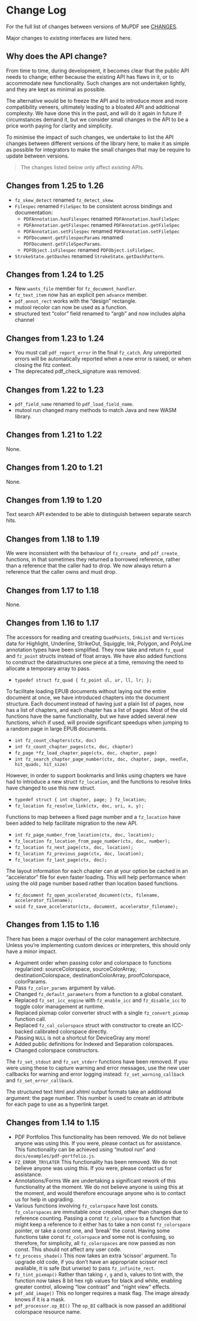 # Change Log

For the full list of changes between versions of MuPDF see
[CHANGES](https://github.com/ArtifexSoftware/mupdf/blob/master/CHANGES).

Major changes to *existing* interfaces are listed here.

## Why does the API change?

From time to time, during development, it becomes clear that the public API
needs to change; either because the existing API has flaws in it, or to
accommodate new functionality. Such changes are not undertaken lightly, and
they are kept as minimal as possible.

The alternative would be to freeze the API and to introduce more and more
compatibility veneers, ultimately leading to a bloated API and additional
complexity. We have done this in the past, and will do it again in future if
circumstances demand it, but we consider small changes in the API to be a price
worth paying for clarity and simplicity.

To minimise the impact of such changes, we undertake to list the API changes
between different versions of the library here, to make it as simple as
possible for integrators to make the small changes that may be require to
update between versions.

> The changes listed below only affect *existing* APIs.

## Changes from 1.25 to 1.26

- `fz_skew_detect` renamed `fz_detect_skew`.
- `Filespec` renamed `FileSpec` to be consistent across bindings and documentation:
  - `PDFAnnotation.hasFilespec` renamed `PDFAnnotation.hasFileSpec`
  - `PDFAnnotation.getFilespec` renamed `PDFAnnotation.getFileSpec`
  - `PDFAnnotation.setFilespec` renamed `PDFAnnotation.setFileSpec`
  - `PDFDocument.getFilespecParams` renamed `PDFDocument.getFileSpecParams`.
  - `PDFObject.isFilespec` renamed `PDFObject.isFileSpec`.
- `StrokeState.getDashes` renamed `StrokeState.getDashPattern`.

## Changes from 1.24 to 1.25

- New `wants_file` member for `fz_document_handler`.
- `fz_text_item` now has an explicit pen `advance` member.
- `pdf_annot_rect` works with the “design” rectangle.
- mutool recolor can now be used as a function.
- structured text “color” field renamed to “argb” and now includes alpha channel

## Changes from 1.23 to 1.24

- You must call `pdf_report_error` in the final `fz_catch`. Any unreported errors will be automatically reported when a new error is raised, or when closing the fitz context.
- The deprecated pdf_check_signature was removed.

## Changes from 1.22 to 1.23

- `pdf_field_name` renamed to `pdf_load_field_name`.
- mutool run changed many methods to match Java and new WASM library.

## Changes from 1.21 to 1.22

None.

## Changes from 1.20 to 1.21

None.

## Changes from 1.19 to 1.20

Text search API extended to be able to distinguish between separate search hits.

## Changes from 1.18 to 1.19

We were inconsistent with the behaviour of `fz_create_` and `pdf_create_` functions, in that sometimes they returned a borrowed reference, rather than a reference that the caller had to drop. We now always return a reference that the caller owns and must drop.

## Changes from 1.17 to 1.18

None.

## Changes from 1.16 to 1.17

The accessors for reading and creating `QuadPoints`, `InkList` and `Vertices` data for Highlight, Underline, StrikeOut, Squiggle, Ink, Polygon, and PolyLine annotation types have been simplified. They now take and return `fz_quad` and `fz_point` structs instead of float arrays. We have also added functions to construct the datastructures one piece at a time, removing the need to allocate a temporary array to pass.

- `typedef struct fz_quad { fz_point ul, ur, ll, lr; };`

To facilitate loading EPUB documents without laying out the entire document at once, we have introduced chapters into the document structure. Each document instead of having just a plain list of pages, now has a list of chapters, and each chapter has a list of pages. Most of the old functions have the same functionality, but we have added several new functions, which if used, will provide significant speedups when jumping to a random page in large EPUB documents.

- `int fz_count_chapters(ctx, doc)`
- `int fz_count_chapter_pages(ctx, doc, chapter)`
- `fz_page *fz_load_chapter_page(ctx, doc, chapter, page)`
- `int fz_search_chapter_page_number(ctx, doc, chapter, page, needle, hit_quads, hit_size)`

However, in order to support bookmarks and links using chapters we have had to introduce a new struct `fz_location`, and the functions to resolve links have changed to use this new struct.

- `typedef struct { int chapter, page; } fz_location;`
- `fz_location fz_resolve_link(ctx, doc, uri, x, y);`

Functions to map between a fixed page number and a `fz_location` have been added to help facilitate migration to the new API.

- `int fz_page_number_from_location(ctx, doc, location);`
- `fz_location fz_location_from_page_number(ctx, doc, number);`
- `fz_location fz_next_page(ctx, doc, location);`
- `fz_location fz_previous_page(ctx, doc, location);`
- `fz_location fz_last_page(ctx, doc);`

The layout information for each chapter can at your option be cached in an “accelerator” file for even faster loading. This will help performance when using the old page number based rather than location based functions.

- `fz_document fz_open_accelerated_document(ctx, filename, accelerator_filename);`
- `void fz_save_accelerator(ctx, document, accelerator_filename);`

## Changes from 1.15 to 1.16

There has been a major overhaul of the color management architecture. Unless you’re implementing custom devices or interpreters, this should only have a minor impact.

- Argument order when passing color and colorspace to functions regularized: sourceColorspace, sourceColorArray, destinationColorspace, destinationColorArray, proofColorspace, colorParams.
- Pass `fz_color_params` argument by value.
- Changed `fz_default_parameters` from a function to a global constant.
- Replaced `fz_set_icc_engine` with `fz_enable_icc` and `fz_disable_icc` to toggle color management at runtime.
- Replaced pixmap color converter struct with a single `fz_convert_pixmap` function call.
- Replaced `fz_cal_colorspace` struct with constructor to create an ICC-backed calibrated colorspace directly.
- Passing `NULL` is not a shortcut for DeviceGray any more!
- Added public definitions for Indexed and Separation colorspaces.
- Changed colorspace constructors.

The `fz_set_stdout` and `fz_set_stderr` functions have been removed. If you were using these to capture warning and error messages, use the new user callbacks for warning and error logging instead: `fz_set_warning_callback` and `fz_set_error_callback`.

The structured text html and xhtml output formats take an additional argument: the page number. This number is used to create an id attribute for each page to use as a hyperlink target.

## Changes from 1.14 to 1.15

- PDF Portfolios
  This functionality has been removed. We do not believe anyone was using this. If you were, please contact us for assistance. This functionality can be achieved using “mutool run” and `docs/examples/pdf-portfolio.js`.
- `FZ_ERROR_TRYLATER`
  This functionality has been removed. We do not believe anyone was using this. If you were, please contact us for assistance.
- Annotations/Forms
  We are undertaking a significant rework of this functionality at the moment. We do not believe anyone is using this at the moment, and would therefore encourage anyone who is to contact us for help in upgrading.
- Various functions involving `fz_colorspace` have lost consts.
  `fz_colorspaces` are immutable once created, other than changes due to reference counting. Passing a const `fz_colorspace` to a function that might keep a reference to it either has to take a non const `fz_colorspace` pointer, or take a const one, and ‘break’ the const. Having some functions take const `fz_colorspace` and some not is confusing, so therefore, for simplicity, all `fz_colorspaces` are now passed as non const. This should not affect any user code.
- `fz_process_shade()`
  This now takes an extra ‘scissor’ argument. To upgrade old code, if you don’t have an appropriate scissor rect available, it is safe (but unwise) to pass `fz_infinite_rect`.
- `fz_tint_pixmap()`
  Rather than taking `r`, `g` and `b`, values to tint with, the function now takes 8 bit hex rgb values for black and white, enabling greater control, allowing “low contrast” and “night view” effects.
- `pdf_add_image()`
  This no longer requires a mask flag. The image already knows if it is a mask.
- `pdf_processor.op_BI()`
  The `op_BI` callback is now passed an additional colorspace resource name.
